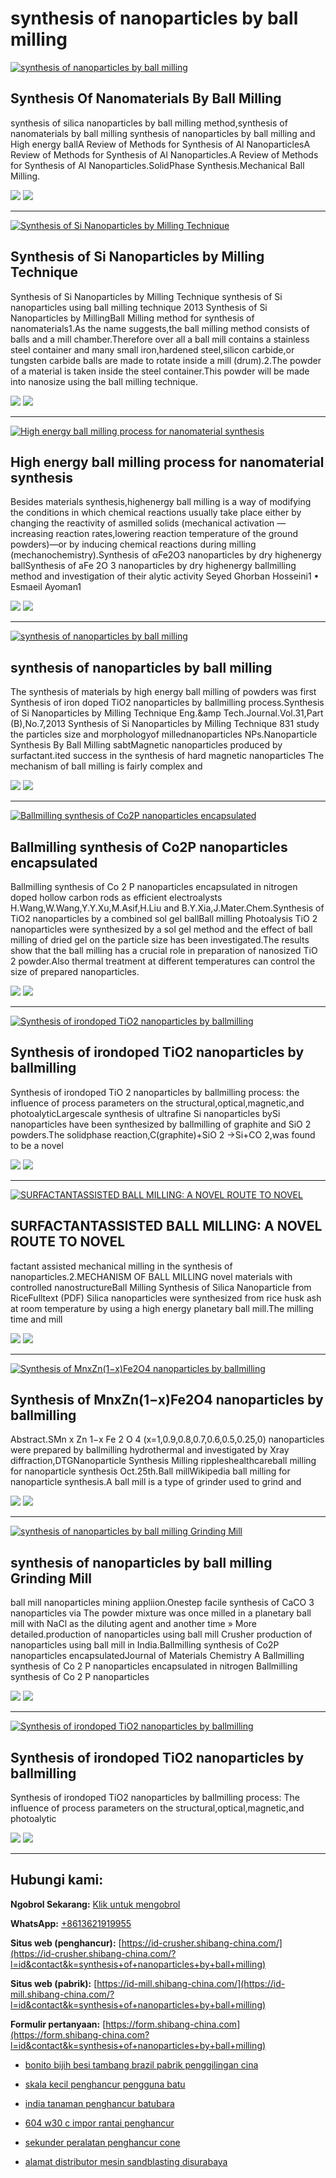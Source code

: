 # synthesis of nanoparticles by ball milling

<a href="https://swt.shibang-china.com/?l=id&img&k=synthesis+of+nanoparticles+by+ball+milling" target="_blank">![synthesis of nanoparticles by ball milling](http://static.shibang-china.com/all-800x300/482.jpg)</a>

## Synthesis Of Nanomaterials By Ball Milling
synthesis of silica nanoparticles by ball milling method,synthesis of nanomaterials by ball milling synthesis of nanoparticles by ball milling and High energy ballA Review of Methods for Synthesis of Al NanoparticlesA Review of Methods for Synthesis of Al Nanoparticles.A Review of Methods for Synthesis of Al Nanoparticles.SolidPhase Synthesis.Mechanical Ball Milling.


<a href="https://whatsapp.shibangsoft.com/WhatsApp.php" target="_blank" title="WhatsApp">![](http://static.shibang-china.com/icon/whatsapp.png)</a> <a href="https://swt.shibang-china.com/?l=id&icon&k=synthesis+of+nanoparticles+by+ball+milling" target="_blank">![](http://static.shibang-china.com/icon/chat-id.png)</a>

---

<a href="https://swt.shibang-china.com/?l=id&img&k=synthesis+of+nanoparticles+by+ball+milling" target="_blank">![Synthesis of Si Nanoparticles by Milling Technique](http://static.shibang-china.com/all-800x300/153.jpg)</a>

## Synthesis of Si Nanoparticles by Milling Technique
Synthesis of Si Nanoparticles by Milling Technique synthesis of Si nanoparticles using ball milling technique 2013 Synthesis of Si Nanoparticles by MillingBall Milling method for synthesis of nanomaterials1.As the name suggests,the ball milling method consists of balls and a mill chamber.Therefore over all a ball mill contains a stainless steel container and many small iron,hardened steel,silicon carbide,or tungsten carbide balls are made to rotate inside a mill (drum).2.The powder of a material is taken inside the steel container.This powder will be made into nanosize using the ball milling technique.


<a href="https://whatsapp.shibangsoft.com/WhatsApp.php" target="_blank" title="WhatsApp">![](http://static.shibang-china.com/icon/whatsapp.png)</a> <a href="https://swt.shibang-china.com/?l=id&icon&k=synthesis+of+nanoparticles+by+ball+milling" target="_blank">![](http://static.shibang-china.com/icon/chat-id.png)</a>

---

<a href="https://swt.shibang-china.com/?l=id&img&k=synthesis+of+nanoparticles+by+ball+milling" target="_blank">![High energy ball milling process for nanomaterial synthesis](http://static.shibang-china.com/all-800x300/366.jpg)</a>

## High energy ball milling process for nanomaterial synthesis
Besides materials synthesis,highenergy ball milling is a way of modifying the conditions in which chemical reactions usually take place either by changing the reactivity of asmilled solids (mechanical activation — increasing reaction rates,lowering reaction temperature of the ground powders)—or by inducing chemical reactions during milling (mechanochemistry).Synthesis of αFe2O3 nanoparticles by dry highenergy ballSynthesis of aFe 2O 3 nanoparticles by dry highenergy ballmilling method and investigation of their alytic activity Seyed Ghorban Hosseini1 • Esmaeil Ayoman1


<a href="https://whatsapp.shibangsoft.com/WhatsApp.php" target="_blank" title="WhatsApp">![](http://static.shibang-china.com/icon/whatsapp.png)</a> <a href="https://swt.shibang-china.com/?l=id&icon&k=synthesis+of+nanoparticles+by+ball+milling" target="_blank">![](http://static.shibang-china.com/icon/chat-id.png)</a>

---

<a href="https://swt.shibang-china.com/?l=id&img&k=synthesis+of+nanoparticles+by+ball+milling" target="_blank">![synthesis of nanoparticles by ball milling](http://static.shibang-china.com/all-800x300/16.jpg)</a>

## synthesis of nanoparticles by ball milling
The synthesis of materials by high energy ball milling of powders was first Synthesis of iron doped TiO2 nanoparticles by ballmilling process.Synthesis of Si Nanoparticles by Milling Technique Eng.&amp Tech.Journal.Vol.31,Part (B),No.7,2013 Synthesis of Si Nanoparticles by Milling Technique 831 study the particles size and morphologyof millednanoparticles NPs.Nanoparticle Synthesis By Ball Milling sabtMagnetic nanoparticles produced by surfactant.ited success in the synthesis of hard magnetic nanoparticles The mechanism of ball milling is fairly complex and


<a href="https://whatsapp.shibangsoft.com/WhatsApp.php" target="_blank" title="WhatsApp">![](http://static.shibang-china.com/icon/whatsapp.png)</a> <a href="https://swt.shibang-china.com/?l=id&icon&k=synthesis+of+nanoparticles+by+ball+milling" target="_blank">![](http://static.shibang-china.com/icon/chat-id.png)</a>

---

<a href="https://swt.shibang-china.com/?l=id&img&k=synthesis+of+nanoparticles+by+ball+milling" target="_blank">![Ballmilling synthesis of Co2P nanoparticles encapsulated](http://static.shibang-china.com/all-800x300/102.jpg)</a>

## Ballmilling synthesis of Co2P nanoparticles encapsulated
Ballmilling synthesis of Co 2 P nanoparticles encapsulated in nitrogen doped hollow carbon rods as efficient electroalysts H.Wang,W.Wang,Y.Y.Xu,M.Asif,H.Liu and B.Y.Xia,J.Mater.Chem.Synthesis of TiO2 nanoparticles by a combined sol gel ballBall milling Photoalysis TiO 2 nanoparticles were synthesized by a sol gel method and the effect of ball milling of dried gel on the particle size has been investigated.The results show that the ball milling has a crucial role in preparation of nanosized TiO 2 powder.Also thermal treatment at different temperatures can control the size of prepared nanoparticles.


<a href="https://whatsapp.shibangsoft.com/WhatsApp.php" target="_blank" title="WhatsApp">![](http://static.shibang-china.com/icon/whatsapp.png)</a> <a href="https://swt.shibang-china.com/?l=id&icon&k=synthesis+of+nanoparticles+by+ball+milling" target="_blank">![](http://static.shibang-china.com/icon/chat-id.png)</a>

---

<a href="https://swt.shibang-china.com/?l=id&img&k=synthesis+of+nanoparticles+by+ball+milling" target="_blank">![Synthesis of irondoped TiO2 nanoparticles by ballmilling](http://static.shibang-china.com/all-800x300/807.jpg)</a>

## Synthesis of irondoped TiO2 nanoparticles by ballmilling
Synthesis of irondoped TiO 2 nanoparticles by ballmilling process: the influence of process parameters on the structural,optical,magnetic,and photoalyticLargescale synthesis of ultrafine Si nanoparticles bySi nanoparticles have been synthesized by ballmilling of graphite and SiO 2 powders.The solidphase reaction,C(graphite)+SiO 2 →Si+CO 2,was found to be a novel


<a href="https://whatsapp.shibangsoft.com/WhatsApp.php" target="_blank" title="WhatsApp">![](http://static.shibang-china.com/icon/whatsapp.png)</a> <a href="https://swt.shibang-china.com/?l=id&icon&k=synthesis+of+nanoparticles+by+ball+milling" target="_blank">![](http://static.shibang-china.com/icon/chat-id.png)</a>

---

<a href="https://swt.shibang-china.com/?l=id&img&k=synthesis+of+nanoparticles+by+ball+milling" target="_blank">![SURFACTANTASSISTED BALL MILLING: A NOVEL ROUTE TO NOVEL](http://static.shibang-china.com/all-800x300/1002.jpg)</a>

## SURFACTANTASSISTED BALL MILLING: A NOVEL ROUTE TO NOVEL
factant assisted mechanical milling in the synthesis of nanoparticles.2.MECHANISM OF BALL MILLING novel materials with controlled nanostructureBall Milling Synthesis of Silica Nanoparticle from RiceFulltext (PDF) Silica nanoparticles were synthesized from rice husk ash at room temperature by using a high energy planetary ball mill.The milling time and mill


<a href="https://whatsapp.shibangsoft.com/WhatsApp.php" target="_blank" title="WhatsApp">![](http://static.shibang-china.com/icon/whatsapp.png)</a> <a href="https://swt.shibang-china.com/?l=id&icon&k=synthesis+of+nanoparticles+by+ball+milling" target="_blank">![](http://static.shibang-china.com/icon/chat-id.png)</a>

---

<a href="https://swt.shibang-china.com/?l=id&img&k=synthesis+of+nanoparticles+by+ball+milling" target="_blank">![Synthesis of MnxZn(1−x)Fe2O4 nanoparticles by ballmilling](http://static.shibang-china.com/all-800x300/335.jpg)</a>

## Synthesis of MnxZn(1−x)Fe2O4 nanoparticles by ballmilling
Abstract.SMn x Zn 1−x Fe 2 O 4 (x=1,0.9,0.8,0.7,0.6,0.5,0.25,0) nanoparticles were prepared by ballmilling hydrothermal and investigated by Xray diffraction,DTGNanoparticle Synthesis Milling rippleshealthcareball milling for nanoparticle synthesis Oct.25th.Ball millWikipedia ball milling for nanoparticle synthesis.A ball mill is a type of grinder used to grind and


<a href="https://whatsapp.shibangsoft.com/WhatsApp.php" target="_blank" title="WhatsApp">![](http://static.shibang-china.com/icon/whatsapp.png)</a> <a href="https://swt.shibang-china.com/?l=id&icon&k=synthesis+of+nanoparticles+by+ball+milling" target="_blank">![](http://static.shibang-china.com/icon/chat-id.png)</a>

---

<a href="https://swt.shibang-china.com/?l=id&img&k=synthesis+of+nanoparticles+by+ball+milling" target="_blank">![synthesis of nanoparticles by ball milling Grinding Mill](http://static.shibang-china.com/all-800x300/494.jpg)</a>

## synthesis of nanoparticles by ball milling Grinding Mill
ball mill nanoparticles mining appliion.Onestep facile synthesis of CaCO 3 nanoparticles via The powder mixture was once milled in a planetary ball mill with NaCl as the diluting agent and another time » More detailed.production of nanoparticles using ball mill Crusher production of nanoparticles using ball mill in India.Ballmilling synthesis of Co2P nanoparticles encapsulatedJournal of Materials Chemistry A Ballmilling synthesis of Co 2 P nanoparticles encapsulated in nitrogen Ballmilling synthesis of Co 2 P nanoparticles


<a href="https://whatsapp.shibangsoft.com/WhatsApp.php" target="_blank" title="WhatsApp">![](http://static.shibang-china.com/icon/whatsapp.png)</a> <a href="https://swt.shibang-china.com/?l=id&icon&k=synthesis+of+nanoparticles+by+ball+milling" target="_blank">![](http://static.shibang-china.com/icon/chat-id.png)</a>

---

<a href="https://swt.shibang-china.com/?l=id&img&k=synthesis+of+nanoparticles+by+ball+milling" target="_blank">![Synthesis of irondoped TiO2 nanoparticles by ballmilling](http://static.shibang-china.com/all-800x300/260.jpg)</a>

## Synthesis of irondoped TiO2 nanoparticles by ballmilling
Synthesis of irondoped TiO2 nanoparticles by ballmilling process: The influence of process parameters on the structural,optical,magnetic,and photoalytic

<a href="https://whatsapp.shibangsoft.com/WhatsApp.php" target="_blank" title="WhatsApp">![](http://static.shibang-china.com/icon/whatsapp.png)</a> <a href="https://swt.shibang-china.com/?l=id&icon&k=synthesis+of+nanoparticles+by+ball+milling" target="_blank">![](http://static.shibang-china.com/icon/chat-id.png)</a>

---
## Hubungi kami:

**Ngobrol Sekarang:** [Klik untuk mengobrol](https://swt.shibang-china.com?l=id&contact&k=synthesis+of+nanoparticles+by+ball+milling)

**WhatsApp:**  [+8613621919955](https://whatsapp.shibangsoft.com/WhatsApp.php)

**Situs web (penghancur):** [https://id-crusher.shibang-china.com/](https://id-crusher.shibang-china.com/?l=id&contact&k=synthesis+of+nanoparticles+by+ball+milling)

**Situs web (pabrik):** [https://id-mill.shibang-china.com/](https://id-mill.shibang-china.com/?l=id&contact&k=synthesis+of+nanoparticles+by+ball+milling)

**Formulir pertanyaan:** [https://form.shibang-china.com](https://form.shibang-china.com?l=id&contact&k=synthesis+of+nanoparticles+by+ball+milling)

* [bonito bijih besi tambang brazil pabrik penggilingan cina](../34/bonito%20bijih%20besi%20tambang%20brazil%20pabrik%20penggilingan%20cina.md)

* [skala kecil penghancur pengguna batu](../38/skala%20kecil%20penghancur%20pengguna%20batu.md)

* [india tanaman penghancur batubara](../36/india%20tanaman%20penghancur%20batubara.md)

* [604 w30 c impor rantai penghancur](../33/604%20w30%20c%20impor%20rantai%20penghancur.md)

* [sekunder peralatan penghancur cone](../35/sekunder%20peralatan%20penghancur%20cone.md)

* [alamat distributor mesin sandblasting disurabaya](../32/alamat%20distributor%20mesin%20sandblasting%20disurabaya.md)